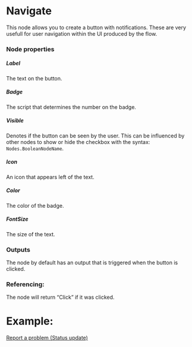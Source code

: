 # Navigate

This node allows you to create a button with notifications. These are very usefull for user navigation within the UI produced by the flow.

### Node properties

##### Label

The text on the button.

##### Badge

The script that determines the number on the badge.

##### Visible

Denotes if the button can be seen by the user. This can be influenced by other nodes to show or hide the checkbox with the syntax: `Nodes.BooleanNodeName`.

##### Icon

An icon that appears left of the text.

##### Color

The color of the badge.

##### FontSize

The size of the text.

### Outputs

The node by default has an output that is triggered when the button is clicked.

### Referencing:

The node will return “Click” if it was clicked.

# Example:

[Report a problem (Status update)](../../Nodes/Examples/ReportAProblem.md)
